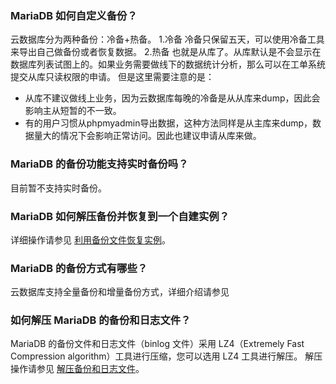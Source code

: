 ### MariaDB 如何自定义备份？
云数据库分为两种备份：冷备+热备。
 1.冷备 
冷备只保留五天，可以使用冷备工具来导出自己做备份或者恢复数据。 
 2.热备 
也就是从库了。从库默认是不会显示在数据库列表试图上的。如果业务需要做线下的数据统计分析，那么可以在工单系统提交从库只读权限的申请。 
但是这里需要注意的是： 
 - 从库不建议做线上业务，因为云数据库每晚的冷备是从从库来dump，因此会影响主从短暂的不一致。 
 - 有的用户习惯从phpmyadmin导出数据，这种方法同样是从主库来dump，数据量大的情况下会影响正常访问。因此也建议申请从库来做。

### MariaDB 的备份功能支持实时备份吗？
目前暂不支持实时备份。

### MariaDB 如何解压备份并恢复到一个自建实例？
详细操作请参见 [利用备份文件恢复实例](https://cloud.tencent.com/document/product/237/4190)。

### MariaDB 的备份方式有哪些？
云数据库支持全量备份和增量备份方式，详细介绍请参见

### 如何解压 MariaDB 的备份和日志文件？
MariaDB 的备份文件和日志文件（binlog 文件）采用 LZ4（Extremely Fast Compression algorithm）工具进行压缩，您可以选用 LZ4 工具进行解压。
解压操作请参见 [解压备份和日志文件](https://cloud.tencent.com/document/product/237/2088)。
